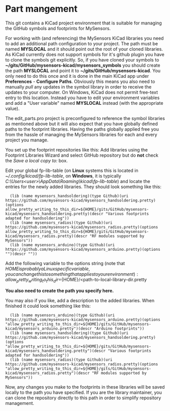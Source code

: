 # Part mangement
This git contains a KiCad project environment that is suitable for managing the GitHub symbols and footprints for MySensors.

For working with (and referencing) the MySensors KiCad libraries you need to add an additional path configuration
to your project. The path must be named **MYSLOCAL** and it should point out the root of your cloned libraries.
As KiCad currently does not support symbols for it's github plugin you have to clone the symbols git explicitly.
So, if you have cloned your symbols to **~/gits/GitHub/mysensors-kicad/mysensors_symbols** you should create the path
**MYSLOCAL** and point it to **~/gits/GitHub/mysensors-kicad**. You only need to do this once and it is done in the main
KiCad app under **Preferences** - **Configure Paths**. Obviously this means you also need to manually *pull* any
updates in the symbol library in order to receive the updates to your computer.
On Windows, KiCad does not permit free-text entry to this location. Instead you have to edit your environment variables
and add a "User variable" named **MYSLOCAL** instead (with the appropriate value).

The edit_parts.pro project is preconfigured to reference the symbol libraries as mentioned above but it will also
expect that you have globally defined paths to the footprint libraries. Having the paths globally applied free you
from the hassle of managing the MySensors libraries for each and every project you manage.

You set up the footprint repositories like this:
Add libraries using the Footprint Libraries Wizard and select GitHub repository but do **not** check the
*Save a local copy to:* box.

Edit your global fp-lib-table (on **Linux** systems this is located in *~/.config/kicad/fp-lib-table*, on **Windows**,
it is typically *C:\Users\<user>\AppData\Roaming\kicad\fp-lib-table*) and locate the entries
for the newly added libraries. They should look something like this:
```
  (lib (name mysensors_handsoldering)(type Github)(uri https://github.com/mysensors-kicad/mysensors_handsoldering.pretty)(options allow_pretty_writing_to_this_dir=${HOME}/gits/GitHub/mysensors-kicad/mysensors_handsoldering.pretty)(descr "Various footprints adapted for handsoldering"))
  (lib (name mysensors_radios)(type Github)(uri https://github.com/mysensors-kicad/mysensors_radios.pretty)(options allow_pretty_writing_to_this_dir=${HOME}/gits/GitHub/mysensors-kicad/mysensors_radios.pretty)(descr "RF modules supported by MySensors"))
  (lib (name mysensors_arduino)(type Github)(uri https://github.com/mysensors-kicad/mysensors_arduino.pretty)(options "")(descr ""))
```
Add the following variable to the options string (note that ${HOME} is probably a Linux specific variable, you can change this to something that applies to your environment):
allow_pretty_writing_to_this_dir=${HOME}/<path-to-local-library-dir.pretty

**You also need to create the path you specify here.**

You may also if you like, add a description to the added libraries. When finished it could look something like this:
```
  (lib (name mysensors_arduino)(type Github)(uri https://github.com/mysensors-kicad/mysensors_arduino.pretty)(options "allow_pretty_writing_to_this_dir=${HOME}/gits/GitHub/mysensors-kicad/mysensors_arduino.pretty")(descr "Arduino footprints"))
  (lib (name mysensors_handsoldering)(type Github)(uri https://github.com/mysensors-kicad/mysensors_handsoldering.pretty)(options "allow_pretty_writing_to_this_dir=${HOME}/gits/GitHub/mysensors-kicad/mysensors_handsoldering.pretty")(descr "Various footprints adapted for handsoldering"))
  (lib (name mysensors_radios)(type Github)(uri https://github.com/mysensors-kicad/mysensors_radios.pretty)(options "allow_pretty_writing_to_this_dir=${HOME}/gits/GitHub/mysensors-kicad/mysensors_radios.pretty")(descr "RF modules supported by MySensors"))
```
Now, any changes you make to the footprints in these libraries will be saved locally to the path you have specified.
If you are the library maintainer, you can clone the repository directly to this path in order to simplify repository management.


